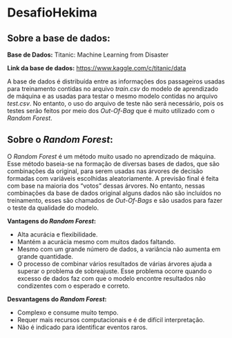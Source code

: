 # DesafioHekima

## Sobre a base de dados:
<b>Base de Dados:</b> Titanic: Machine Learning from Disaster

<b>Link da base de dados:</b> https://www.kaggle.com/c/titanic/data


A base de dados é distribuída entre as informações dos passageiros usadas para treinamento contidas no arquivo <i>train.csv</i> do modelo de aprendizado de máquina e as usadas para testar o mesmo modelo contidas no arquivo <i>test.csv</i>. No entanto, o uso do arquivo de teste não será necessário, pois os testes serão feitos por meio dos <i>Out-Of-Bag</i> que é muito utilizado com o <i>Random Forest</i>.


## Sobre o <i>Random Forest</i>:
O <i>Random Forest</i> é um método muito usado no aprendizado de máquina. Esse método baseia-se na formação de diversas bases de dados, que são combinações da original, para serem usadas nas árvores de decisão formadas com variáveis escolhidas aleatoriamente. A previsão final é feita com base na maioria dos “votos” dessas árvores. No entanto, nessas combinações da base de dados original alguns dados não são incluídos no treinamento, esses são chamados de <i>Out-Of-Bags</i> e são usados para fazer o teste da qualidade do modelo. 

<b>Vantagens do <i>Random Forest</i>:</b>
<ul>
  <li>Alta acurácia e flexibilidade.</li>
  <li>Mantém a acurácia mesmo com muitos dados faltando.</li>
  <li>Mesmo com um grande número de dados, a variância não aumenta em grande quantidade.</li>
  <li>O processo de combinar vários resultados de várias árvores ajuda a superar o problema de sobreajuste. Esse problema ocorre quando o excesso de dados faz com que o modelo encontre resultados não condizentes com o esperado e correto.
</li>
</ul>

<b>Desvantagens do <i>Random Forest</i>:</b>
<ul>
  <li>Complexo e consume muito tempo.</li>
  <li>Requer mais recursos computacionais e é de difícil interpretação.</li>
  <li>Não é indicado para identificar eventos raros.</li>
</ul>







  
